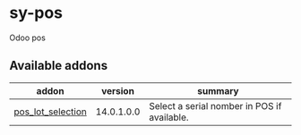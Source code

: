 # sy-pos
Odoo pos

[//]: # (addons)

Available addons
----------------
addon | version | summary
--- | --- | ---
[pos_lot_selection](pos_lot_selection/) | 14.0.1.0.0 | Select a serial nomber in POS if available.

[//]: # (end addons)
